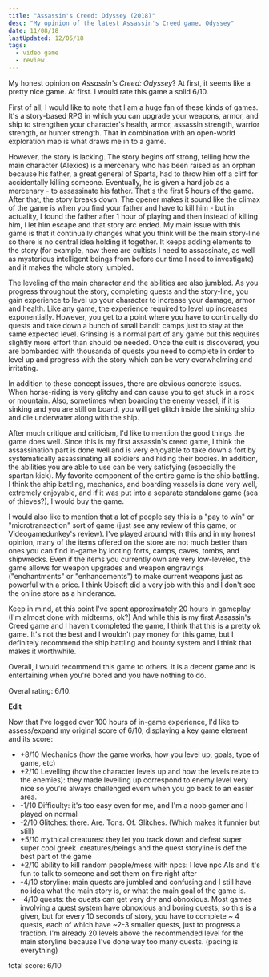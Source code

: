 ```yaml
---
title: "Assassin's Creed: Odyssey (2018)"
desc: "My opinion of the latest Assassin's Creed game, Odyssey"
date: 11/08/18
lastUpdated: 12/05/18
tags:
  - video game
  - review
---
```


My honest opinion on _Assassin's Creed: Odyssey_?
At first, it seems like a pretty nice game. At first.
I would rate this game a solid 6/10.

First of all, I would like to note that I am a huge fan of these kinds of games. It's a story-based RPG in which you can upgrade your weapons, armor, and ship to strengthen your character's health, armor, assassin strength, warrior strength, or hunter strength. That in combination with an open-world exploration map is what draws me in to a game.

However, the story is lacking. The story begins off strong, telling how the main character (Alexios) is a mercenary who has been raised as an orphan because his father, a great general of Sparta, had to throw him off a cliff for accidentally killing someone. Eventually, he is given a hard job as a mercenary - to assassinate his father. That's the first 5 hours of the game. After that, the story breaks down. The opener makes it sound like the climax of the game is when you find your father and have to kill him - but in actuality, I found the father after 1 hour of playing and then instead of killing him, I let him escape and that story arc ended. My main issue with this game is that it continually changes what you think will be the main story-line so there is no central idea holding it together. It keeps adding elements to the story (for example, now there are cultists I need to assassinate, as well as mysterious intelligent beings from before our time I need to investigate) and it makes the whole story jumbled.

The leveling of the main character and the abilities are also jumbled. As you progress throughout the story, completing quests and the story-line, you gain experience to level up your character to increase your damage, armor and health. Like any game, the experience required to level up increases exponentially. However, you get to a point where you have to continually do quests and take down a bunch of small bandit camps just to stay at the same expected level. Grinsing is a normal part of any game but this requires slightly more effort than should be needed. Once the cult is discovered, you are bombarded with thousanda of quests you need to complete in order to level up and progress with the story which can be very overwhelming and irritating. 

In addition to these concept issues, there are obvious concrete issues. When horse-riding is very glitchy and can cause you to get stuck in a rock or mountain. Also, sometimes when boarding the enemy vessel, if it is sinking and you are still on board, you will get glitch inside the sinking ship and die underwater along with the ship.

After much critique and criticism, I'd like to mention the good things the game does well. Since this is my first assassin's creed game, I think the assassination part is done well and is very enjoyable to take down a fort by systematically assassinating all soldiers and hiding their bodies. In addition, the abilities you are able to use can be very satisfying (especially the spartan kick). My favorite component of the entire game is the ship battling. I think the ship battling, mechanics, and boarding vessels is done very well, extremely enjoyable, and if it was put into a separate standalone game (sea of thieves?), I would buy the game.

I would also like to mention that a lot of people say this is a "pay to win" or "microtransaction" sort of game (just see any review of this game, or Videogamedunkey's review). I've played around with this and in my honest opinion, many of the items offered on the store are not much better than ones you can find in-game by looting forts, camps, caves, tombs, and shipwrecks. Even if the items you currently own are very low-leveled, the game allows for weapon upgrades and weapon engravings ("enchantments" or "enhancements") to make current weapons just as powerful with a price. I think Ubisoft did a very job with this and I don't see the online store as a hinderance.

Keep in mind, at this point I've spent approximately 20 hours in gameplay (I'm almost done with midterms, ok?) And while this is my first Assassin's Creed game and I haven't completed the game, I think that this is a pretty ok game. It's not the best and I wouldn't pay money for this game, but I definitely recommend the ship battling and bounty system and I think that makes it worthwhile.

Overall, I would recommend this game to others. It is a decent game and is entertaining when you're bored and you have nothing to do.

Overal rating: 6/10.

**Edit**

Now that I've logged over 100 hours of in-game experience, I'd like to assess/expand my original score of 6/10, displaying a key game element and its score:

- +8/10 Mechanics (how the game works, how you level up, goals, type of game, etc)
- +2/10 Levelling (how the character levels up and how the levels relate to the enemies): they made levelling up correspond to enemy level very nice so you're always challenged evem when you go back to an easier area.
- -1/10 Difficulty: it's too easy even for me, and I'm a noob gamer and I played on normal
- -2/10 Glitches: there. Are. Tons. Of. Glitches. (Which makes it funnier but still)
- +5/10 mythical creatures: they let you track down and defeat super super cool greek  creatures/beings and the quest storyline is def the best part of the game
- +2/10 ability to kill random people/mess with npcs: I love npc AIs and it's fun to talk to someone and set them on fire right after
- -4/10 storyline: main quests are jumbled and confusing and I still have no idea what the main story is, or what the main goal of the game is.
- -4/10 quests: the quests can get very dry and obnoxious. Most games involving a quest system have obnoxious and boring quests, so this is a given, but for every 10 seconds of story, you have to complete ~ 4 quests, each of which have ~2-3 smaller quests, just to progress a fraction. I'm already 20 levels above the recommended level for the main storyline because I've done way too many quests. (pacing is everything)

total score: 6/10
